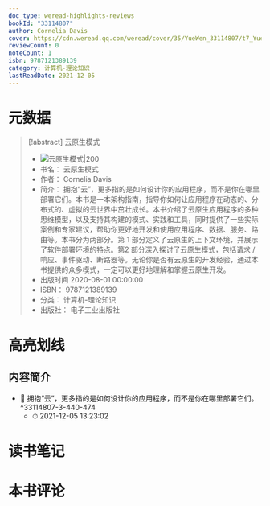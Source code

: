 ```yaml
---
doc_type: weread-highlights-reviews
bookId: "33114807"
author: Cornelia Davis
cover: https://cdn.weread.qq.com/weread/cover/35/YueWen_33114807/t7_YueWen_33114807.jpg
reviewCount: 0
noteCount: 1
isbn: 9787121389139
category: 计算机-理论知识
lastReadDate: 2021-12-05
---
```

# 元数据
> [!abstract] 云原生模式
> - ![ 云原生模式|200](https://cdn.weread.qq.com/weread/cover/35/YueWen_33114807/t7_YueWen_33114807.jpg)
> - 书名： 云原生模式
> - 作者： Cornelia Davis
> - 简介： 拥抱“云”，更多指的是如何设计你的应用程序，而不是你在哪里部署它们。本书是一本架构指南，指导你如何让应用程序在动态的、分布式的、虚拟的云世界中茁壮成长。本书介绍了云原生应用程序的多种思维模型，以及支持其构建的模式、实践和工具，同时提供了一些实际案例和专家建议，帮助你更好地开发和使用应用程序、数据、服务、路由等。本书分为两部分。第 1 部分定义了云原生的上下文环境，并展示了软件部署环境的特点。第2 部分深入探讨了云原生模式，包括请求 / 响应、事件驱动、断路器等。无论你是否有云原生的开发经验，通过本书提供的众多模式，一定可以更好地理解和掌握云原生开发。
> - 出版时间 2020-08-01 00:00:00
> - ISBN： 9787121389139
> - 分类： 计算机-理论知识
> - 出版社： 电子工业出版社

# 高亮划线

## 内容简介


- 📌 拥抱“云”，更多指的是如何设计你的应用程序，而不是你在哪里部署它们。 ^33114807-3-440-474
    - ⏱ 2021-12-05 13:23:02 
# 读书笔记

# 本书评论
